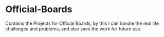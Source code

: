 # Official-Boards
Contains the Projects for Official Boards, by this I can handle the real life challenges and problems, and also save the work for future use.
